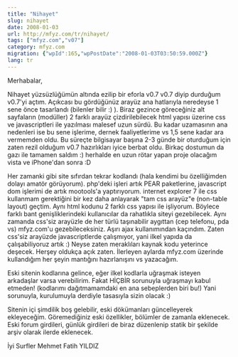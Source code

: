 ```yaml
---
title: "Nihayet"
slug: nihayet
date: 2008-01-03
url: http://mfyz.com/tr/nihayet/
tags: ["mfyz.com","v07"]
category: mfyz.com
migration: {"wpId":165,"wpPostDate":"2008-01-03T03:50:59.000Z"}
lang: tr
---
```


Merhabalar,

Nihayet yüzsüzlüğümün altında ezilip bir eforla v0.7 v0.7 diyip durduğum v0.7'yi açtım. Açıkcası bu gördüğünüz arayüz ana hatlarıyla neredeyse 1 sene önce tasarlandı (bilenler bilir :) ). Biraz gezince göreceğiniz alt sayfaların (modüller) 2 farklı arayüz çizdirilebilecek html yapısı üzerine css ve javascriptleri ile yazılması malesef uzun sürdü. Bu kadar uzamasının ana nedenleri ise bu sene işlerime, dernek faaliyetlerime vs 1,5 sene kadar ara vermemden oldu. Bu süreçte bilgisayar başına 2-3 günde bir oturduğum için zaten rezil olduğum v0.7 hazırlıkları iyice berbat oldu. Birkaç dostumun da gazı ile tamamen saldım :) herhalde en uzun rötar yapan proje olacağım vista ve iPhone'dan sonra :D

Her zamanki gibi site sıfırdan tekrar kodlandı (hala kendimi bu özelliğimden dolayı amatör görüyorum). php'deki işleri artık PEAR paketlerine, javascript dom işlerimi de artık mootools'a yaptırıyorum. internet explorer 7 ile css kullanmam gerektiğini bir kez daha anlayarak "tam css arayüz"e (non-table layout) geçtim. Aynı html kodunu 2 farklı css yapısı ile işliyorum. Böylece farklı bant genişliklerindeki kullanıcılar da rahatlıkla siteyi gezebilecek. Aynı zamanda css'siz arayüzle de her türlü taşınabilir aygıttan (cep telefonu, pda vs) mfyz.com'u gezebileceksiniz. Aşırı ajax kullanımından kaçındım. Zaten css'siz arayüzde javascriptlerde çalışmıyor, yani ilkel yapıda da çalışabiliyoruz artık :) Neyse zaten meraklıları kaynak kodu yeterince deşecek. Herşey oldukça açık zaten. İlerleyen aylarda mfyz.com üzerinde kullandığım her şeyin mantığını hazırlanışını vs yazacağım.

Eski sitenin kodlarına gelince, eğer ilkel kodlarla uğraşmak isteyen arkadaşlar varsa verebilirim. Fakat HİÇBİR sorunuyla uğraşmayı kabul etmeden! (kodlarımı dağıtmamamdaki en ana sebeplerden biri bu!) Yani sorunuyla, kurulumuyla derdiyle tasasıyla sizin olacak :)

Sitenin içi şimdilik boş gelebilir, eski dökümanları güncelleyerek ekleyeceğim. Göremediğiniz eski özellikler, bölümler de zamanla eklenecek. Eski forum girdileri, günlük girdileri de biraz düzenlenip statik bir şekilde arşiv olarak ilerde eklenecek.

İyi Surfler Mehmet Fatih YILDIZ
